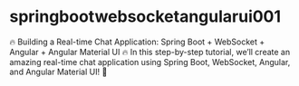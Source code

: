 # springbootwebsocketangularui001
🔥 Building a Real-time Chat Application: Spring Boot + WebSocket + Angular + Angular Material UI 🔥  In this step-by-step tutorial, we’ll create an amazing real-time chat application using Spring Boot, WebSocket, Angular, and Angular Material UI! 🚀
